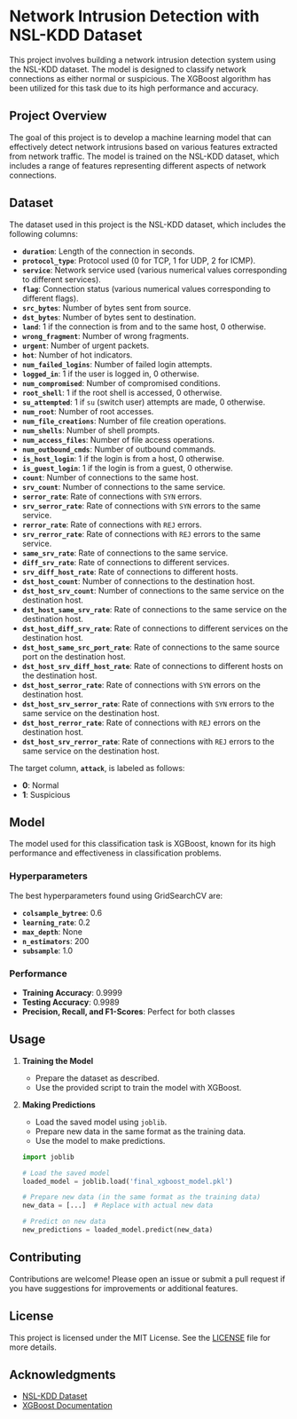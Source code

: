 # Network Intrusion Detection with NSL-KDD Dataset

This project involves building a network intrusion detection system using the NSL-KDD dataset. The model is designed to classify network connections as either normal or suspicious. The XGBoost algorithm has been utilized for this task due to its high performance and accuracy.

## Project Overview

The goal of this project is to develop a machine learning model that can effectively detect network intrusions based on various features extracted from network traffic. The model is trained on the NSL-KDD dataset, which includes a range of features representing different aspects of network connections.

## Dataset

The dataset used in this project is the NSL-KDD dataset, which includes the following columns:

- **`duration`**: Length of the connection in seconds.
- **`protocol_type`**: Protocol used (0 for TCP, 1 for UDP, 2 for ICMP).
- **`service`**: Network service used (various numerical values corresponding to different services).
- **`flag`**: Connection status (various numerical values corresponding to different flags).
- **`src_bytes`**: Number of bytes sent from source.
- **`dst_bytes`**: Number of bytes sent to destination.
- **`land`**: 1 if the connection is from and to the same host, 0 otherwise.
- **`wrong_fragment`**: Number of wrong fragments.
- **`urgent`**: Number of urgent packets.
- **`hot`**: Number of hot indicators.
- **`num_failed_logins`**: Number of failed login attempts.
- **`logged_in`**: 1 if the user is logged in, 0 otherwise.
- **`num_compromised`**: Number of compromised conditions.
- **`root_shell`**: 1 if the root shell is accessed, 0 otherwise.
- **`su_attempted`**: 1 if `su` (switch user) attempts are made, 0 otherwise.
- **`num_root`**: Number of root accesses.
- **`num_file_creations`**: Number of file creation operations.
- **`num_shells`**: Number of shell prompts.
- **`num_access_files`**: Number of file access operations.
- **`num_outbound_cmds`**: Number of outbound commands.
- **`is_host_login`**: 1 if the login is from a host, 0 otherwise.
- **`is_guest_login`**: 1 if the login is from a guest, 0 otherwise.
- **`count`**: Number of connections to the same host.
- **`srv_count`**: Number of connections to the same service.
- **`serror_rate`**: Rate of connections with `SYN` errors.
- **`srv_serror_rate`**: Rate of connections with `SYN` errors to the same service.
- **`rerror_rate`**: Rate of connections with `REJ` errors.
- **`srv_rerror_rate`**: Rate of connections with `REJ` errors to the same service.
- **`same_srv_rate`**: Rate of connections to the same service.
- **`diff_srv_rate`**: Rate of connections to different services.
- **`srv_diff_host_rate`**: Rate of connections to different hosts.
- **`dst_host_count`**: Number of connections to the destination host.
- **`dst_host_srv_count`**: Number of connections to the same service on the destination host.
- **`dst_host_same_srv_rate`**: Rate of connections to the same service on the destination host.
- **`dst_host_diff_srv_rate`**: Rate of connections to different services on the destination host.
- **`dst_host_same_src_port_rate`**: Rate of connections to the same source port on the destination host.
- **`dst_host_srv_diff_host_rate`**: Rate of connections to different hosts on the destination host.
- **`dst_host_serror_rate`**: Rate of connections with `SYN` errors on the destination host.
- **`dst_host_srv_serror_rate`**: Rate of connections with `SYN` errors to the same service on the destination host.
- **`dst_host_rerror_rate`**: Rate of connections with `REJ` errors on the destination host.
- **`dst_host_srv_rerror_rate`**: Rate of connections with `REJ` errors to the same service on the destination host.

The target column, **`attack`**, is labeled as follows:
- **0**: Normal
- **1**: Suspicious

## Model

The model used for this classification task is XGBoost, known for its high performance and effectiveness in classification problems. 

### Hyperparameters
The best hyperparameters found using GridSearchCV are:
- **`colsample_bytree`**: 0.6
- **`learning_rate`**: 0.2
- **`max_depth`**: None
- **`n_estimators`**: 200
- **`subsample`**: 1.0

### Performance
- **Training Accuracy**: 0.9999
- **Testing Accuracy**: 0.9989
- **Precision, Recall, and F1-Scores**: Perfect for both classes

## Usage

1. **Training the Model**
   - Prepare the dataset as described.
   - Use the provided script to train the model with XGBoost.

2. **Making Predictions**
   - Load the saved model using `joblib`.
   - Prepare new data in the same format as the training data.
   - Use the model to make predictions.

   ```python
   import joblib

   # Load the saved model
   loaded_model = joblib.load('final_xgboost_model.pkl')

   # Prepare new data (in the same format as the training data)
   new_data = [...]  # Replace with actual new data

   # Predict on new data
   new_predictions = loaded_model.predict(new_data)
   ```

## Contributing

Contributions are welcome! Please open an issue or submit a pull request if you have suggestions for improvements or additional features.

## License

This project is licensed under the MIT License. See the [LICENSE](LICENSE) file for more details.

## Acknowledgments

- [NSL-KDD Dataset](https://www.unb.ca/cic/datasets/nsl.html)
- [XGBoost Documentation](https://xgboost.readthedocs.io/)
